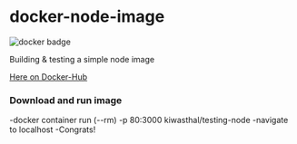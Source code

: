 # docker-node-image

<img src='https://img.shields.io/badge/Docker-2CA5E0?style=for-the-badge&logo=docker&logoColor=white' alt='docker badge'>

Building &amp; testing a simple node image

<a href='https://hub.docker.com/repository/docker/kiwasthal/testing-node'>Here on Docker-Hub<a/>

### Download and run image

-docker container run (--rm) -p 80:3000 kiwasthal/testing-node
-navigate to localhost
-Congrats!

